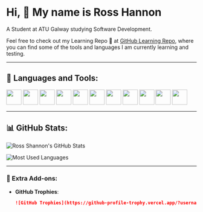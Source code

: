 # Hi, 👋 My name is Ross Hannon
A Student at ATU Galway studying Software Development.

Feel free to check out my Learning Repo 📖 at [GitHub Learning Repo](https://github.com/rosshannon7677), 
where you can find some of the tools and languages I am currently learning and testing.

---

## 🚀 Languages and Tools:
<p align="left"> 
  <img src="https://cdn.jsdelivr.net/gh/devicons/devicon/icons/csharp/csharp-original.svg" height="40" />
  <img src="https://cdn.jsdelivr.net/gh/devicons/devicon/icons/c/c-original.svg" height="40" />
  <img src="https://cdn.jsdelivr.net/gh/devicons/devicon/icons/mysql/mysql-original.svg" height="40" />
  <img src="https://cdn.jsdelivr.net/gh/devicons/devicon/icons/html5/html5-original.svg" height="40" />
  <img src="https://cdn.jsdelivr.net/gh/devicons/devicon/icons/css3/css3-original.svg" height="40" />
  <img src="https://cdn.jsdelivr.net/gh/devicons/devicon/icons/javascript/javascript-original.svg" height="40" />
  <img src="https://cdn.jsdelivr.net/gh/devicons/devicon/icons/typescript/typescript-original.svg" height="40" />
  <img src="https://cdn.jsdelivr.net/gh/devicons/devicon/icons/angularjs/angularjs-original.svg" height="40" />
  <img src="https://cdn.jsdelivr.net/gh/devicons/devicon/icons/ionic/ionic-original.svg" height="40" />
  <img src="https://cdn.jsdelivr.net/gh/devicons/devicon/icons/git/git-original.svg" height="40" />
  <img src="https://cdn.jsdelivr.net/gh/devicons/devicon/icons/github/github-original.svg" height="40" />
</p>

---

## 📊 GitHub Stats:
![Ross Shannon's GitHub Stats](https://github-readme-stats.vercel.app/api?username=rosshannon7677&show_icons=true&theme=dark)

![Most Used Languages](https://github-readme-stats.vercel.app/api/top-langs/?username=rosshannon7677&layout=compact&theme=dark)

---

### 📜 Extra Add-ons:
- **GitHub Trophies**:
  ```md
  ![GitHub Trophies](https://github-profile-trophy.vercel.app/?username=rosshannon7677&theme=darkhub)



